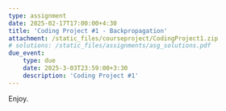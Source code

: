 ```yaml
---
type: assignment
date: 2025-02-17T17:00:00+4:30
title: 'Coding Project #1 - Backpropagation'
attachment: /static_files/courseproject/CodingProject1.zip
# solutions: /static_files/assignments/asg_solutions.pdf
due_event: 
    type: due
    date: 2025-3-03T23:59:00+3:30
    description: 'Coding Project #1'
---
```

Enjoy.
